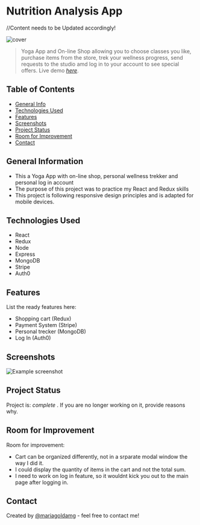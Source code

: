 # Nutrition Analysis App

//Content needs to be Updated accordingly!

![cover](/yogaCover.png)
> Yoga App and On-line Shop allowing you to choose classes you like, purchase items from the store, trek your wellness progress, send requests to the studio amd log in to your account to see special offers.
> Live demo [_here_](https://yogashala-mernstack-mariamelnikova.netlify.app/). <!-- If you have the project hosted somewhere, include the link here. -->

## Table of Contents
* [General Info](#general-information)
* [Technologies Used](#technologies-used)
* [Features](#features)
* [Screenshots](#screenshots)
* [Project Status](#project-status)
* [Room for Improvement](#room-for-improvement)
* [Contact](#contact)
<!-- * [License](#license) -->


## General Information
- This a Yoga App with on-line shop, personal wellness trekker and personal log in account 
- The purpose of this project was to practice my React and Redux skills
- This project is following responsive design principles and is adapted for mobile devices.

<!-- You don't have to answer all the questions - just the ones relevant to your project. -->


## Technologies Used
- React
- Redux
- Node
- Express
- MongoDB
- Stripe
- Auth0



## Features
List the ready features here:
- Shopping cart (Redux)
- Payment System (Stripe)
- Personal trecker (MongoDB)
- Log In (Auth0)



## Screenshots
![Example screenshot](./img/screenshot.png)
<!-- If you have screenshots you'd like to share, include them here. -->




## Project Status
Project is: _complete_ . If you are no longer working on it, provide reasons why.


## Room for Improvement

Room for improvement:
- Cart can be organized differently, not in a srparate modal window the way I did it.
- I could display the quantity of items in the cart and not the total sum.
- I need to work on log in feature, so it wouldnt kick you out to the main page after logging in.




## Contact
Created by [@mariagoldamg](https://github.com/mariagoldamg) - feel free to contact me!



